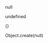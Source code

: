 <!--
 * @Author       : BigDgreen
 * @Date         : 2020-07-30 11:43:44
 * @LastEditors  : BigDgreen
 * @LastEditTime : 2020-07-30 11:44:26
 * @FilePath     : \前端知识点总结\JS\数据类型\js中的空值\readme.md
--> 
null

undefined

{}

Object.create(null)